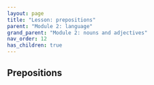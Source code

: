 ```yaml
---
layout: page
title: "Lesson: prepositions"
parent: "Module 2: language"
grand_parent: "Module 2: nouns and adjectives"
nav_order: 12
has_children: true
---
```


## Prepositions